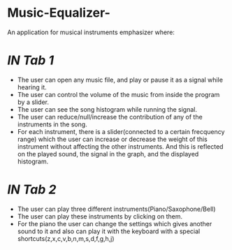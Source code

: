 # Music-Equalizer-
An application for musical instruments emphasizer where:
# *IN Tab 1* 
- The user can open any music file, and play or pause it as a signal while hearing it.
- The user can control the volume of the music from inside the program by a slider.
- The user can see the song histogram while running the signal.
- The user can reduce/null/increase the contribution of any of the instruments in the song.
- For each instrument, there is a slider(connected to a certain frecquency range) which the user can increase or decrease 
the weight of this instrument without affecting the other instruments. And this is reflected on the played sound, the signal 
in the graph, and the displayed histogram.
# *IN Tab 2*
- The user can play three different instruments(Piano/Saxophone/Bell)
- The user can play these instruments by clicking on them.
- For the piano the user can change the settings which gives another sound to it and also can play it with the keyboard with a
special shortcuts(z,x,c,v,b,n,m,s,d,f,g,h,j)
